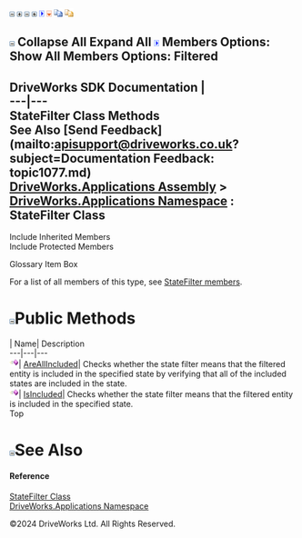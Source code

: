 ![](dotnetimages/collapse.gif) ![](dotnetimages/expand.gif) ![](dotnetimages/collapse.gif) ![](dotnetimages/expand.gif) ![](dotnetimages/drpdown.gif) ![](dotnetimages/drpdown_orange.gif) ![](dotnetimages/copycode.gif) ![](dotnetimages/copycodeHighlight.gif)

![](dotnetimages/collapse.gif) Collapse All Expand All ![](dotnetimages/drpdown.gif) Members Options: Show All  Members Options: Filtered   
---  
DriveWorks SDK Documentation  |   
---|---  
StateFilter Class Methods   
See Also [Send Feedback](mailto:apisupport@driveworks.co.uk?subject=Documentation Feedback: topic1077.md)  
[DriveWorks.Applications Assembly](topic13.md) > [DriveWorks.Applications Namespace](topic16.md) : StateFilter Class  
---  
  
Include Inherited Members    
Include Protected Members    


Glossary Item Box

For a list of all members of this type, see [StateFilter members](topic1078.md).

# ![](dotnetimages/collapse.gif)Public Methods

| Name| Description  
---|---|---  
![Public Method](dotnetimages/publicMethod.gif)| [AreAllIncluded](topic1086.md)| Checks whether the state filter means that the filtered entity is included in the specified state by verifying that all of the included states are included in the state.   
![Public Method](dotnetimages/publicMethod.gif)| [IsIncluded](topic1087.md)| Checks whether the state filter means that the filtered entity is included in the specified state.   
Top

# ![](dotnetimages/collapse.gif)See Also

#### Reference

[StateFilter Class](topic1077.md)   
[DriveWorks.Applications Namespace](topic16.md)

©2024 DriveWorks Ltd. All Rights Reserved.
